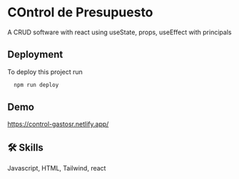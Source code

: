 # COntrol de Presupuesto

A CRUD software with react using useState, props, useEffect with principals


## Deployment

To deploy this project run

```bash
  npm run deploy
```


## Demo
https://control-gastosr.netlify.app/


## 🛠 Skills
Javascript, HTML, Tailwind, react


